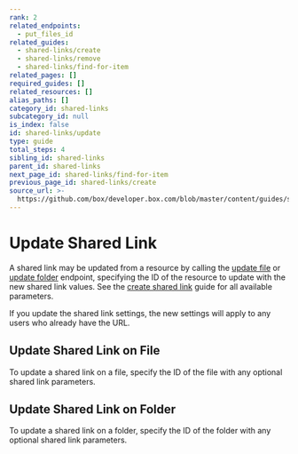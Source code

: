 ```yaml
---
rank: 2
related_endpoints:
  - put_files_id
related_guides:
  - shared-links/create
  - shared-links/remove
  - shared-links/find-for-item
related_pages: []
required_guides: []
related_resources: []
alias_paths: []
category_id: shared-links
subcategory_id: null
is_index: false
id: shared-links/update
type: guide
total_steps: 4
sibling_id: shared-links
parent_id: shared-links
next_page_id: shared-links/find-for-item
previous_page_id: shared-links/create
source_url: >-
  https://github.com/box/developer.box.com/blob/master/content/guides/shared-links/update.md
---
```


# Update Shared Link

A shared link may be updated from a resource by calling the
[update file](endpoint://put_files_id) or
[update folder](endpoint://put_folders_id) endpoint, specifying the ID of the
resource to update with the new shared link values. See the
[create shared link](guide://shared-links/create) guide for all available
parameters.

<Message type='notice'>

If you update the shared link settings, the new settings will apply to any
users who already have the URL.

</Message>

## Update Shared Link on File

To update a shared link on a file, specify the ID of the file with any optional
shared link parameters.

<Samples id='put_files_id_shared_link_create' >

</Samples>

## Update Shared Link on Folder

To update a shared link on a folder, specify the ID of the folder with any
optional shared link parameters.

<Samples id='put_folders_id_shared_link_create' >

</Samples>

